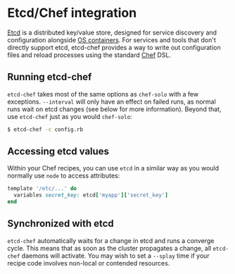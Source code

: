 # Etcd/Chef integration

[Etcd](https://github.com/coreos/etcd) is a distributed key/value store, designed
for service discovery and configuration alongside [OS containers](http://coreos.com/). For
services and tools that don't directly support etcd, etcd-chef provides a way
to write out configuration files and reload processes using the standard
[Chef](http://docs.opscode.com/) DSL.

## Running etcd-chef

`etcd-chef` takes most of the same options as `chef-solo` with a few exceptions.
`--interval` will only have
an effect on failed runs, as normal runs wait on etcd changes (see below for more
information). Beyond that, use `etcd-chef` just as you would `chef-solo`:

```bash
$ etcd-chef -c config.rb
```

## Accessing etcd values

Within your Chef recipes, you can use `etcd` in a similar way as you would
normally use `node` to access attributes:

```ruby
template '/etc/...' do
  variables secret_key: etcd['myapp']['secret_key']
end
```

## Synchronized with etcd

`etcd-chef` automatically waits for a change in etcd and runs a converge cycle.
This means that as soon as the cluster propagates a change, all `etcd-chef`
daemons will activate. You may wish to set a `--splay` time if your recipe
code involves non-local or contended resources.
